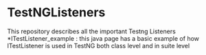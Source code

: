 # TestNGListeners
  This repository describes all the important Testng Listeners
   *ITestListener_example : this java page has a basic example of how ITestListener is used in TestNG both class level and in suite level
